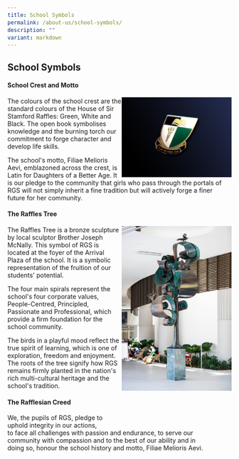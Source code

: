 ```yaml
---
title: School Symbols
permalink: /about-us/school-symbols/
description: ""
variant: markdown
---
```

## School Symbols

#### School Crest and Motto

<img src="/images/school-crest.jpg" style="width:49%" align="right">

The colours of the school crest are the standard colours of the House of Sir Stamford Raffles: Green, White and Black. The open book symbolises knowledge and the burning torch our commitment to forge character and develop life skills.  
  
The school's motto, Filiae Melioris Aevi, emblazoned across the crest, is Latin for Daughters of a Better Age. It is our pledge to the community that girls who pass through the portals of RGS will not simply inherit a fine tradition but will actively forge a finer future for her community.

#### The Raffles Tree

<img src="/images/1-7 Around Campus__EK32482_Web Res.jpg" style="width:49%" align="right">

The Raffles Tree is a bronze sculpture by local sculptor Brother Joseph McNally. This symbol of RGS is located at the foyer of the Arrival Plaza of the school. It is a symbolic representation of the fruition of our students' potential.  
  
The four main spirals represent the school's four corporate values, People-Centred, Principled, Passionate and Professional, which provide a firm foundation for the school community.  
  
The birds in a playful mood reflect the true spirit of learning, which is one of exploration, freedom and enjoyment. The roots of the tree signify how RGS remains firmly planted in the nation's rich multi-cultural heritage and the school's tradition.

#### The Rafflesian Creed

We, the pupils of RGS, pledge to <br>
uphold integrity in our actions, <br>
to face all challenges with passion and endurance, to serve our <br>
community with compassion and to the best of our ability and in <br>
doing so, honour the school history and motto, Filiae Melioris Aevi.